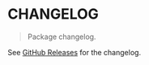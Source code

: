 # CHANGELOG

> Package changelog.

See [GitHub Releases](https://github.com/stdlib-js/stats-base-dists-laplace-pdf/releases) for the changelog.